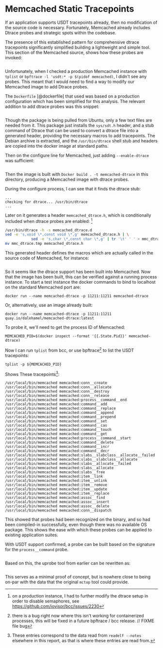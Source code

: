 # Memcached Static Tracepoints

If an application supports USDT tracepoints already, then no
modification of the source code is necessary. Fortunately, Memcached
already includes Dtrace probes and strategic spots within the codebase.

The presence of this established pattern for comprehensive dtrace
tracepoints significantly simplified building a lightweight and simple
tool. This section of the Memcached source, shows how these probes are
invoked:

```{.c include=src/memcached/memcached.c startLine=1358 endLine=1386}
```

Unfortunately, when I checked a production Memcached instance with `tplist`
or `bpftrace -l 'usdt:* -p $(pidof memcached)`, I didn't see any probes. This
meant that I would need to find a way to modify our Memcached image to add
Dtrace probes.

The `Dockerfile` [@dockerfile] that used was based on a production configuration
which has been simplified for this analysis. The relevant addition to add
dtrace probes was this snippet:

```{.bash include=src/docker/Dockerfile startLine=9 endLine=14}
```
Though the package is being pulled from Ubuntu, only a few text files
are needed from it. This package just installs the `sys/sdt.h` header, and
a stub command of Dtrace that can be used to convert a dtrace file into
a generated header, providing the necessary macros to add tracepoints.
The Debian archive is extracted, and the `/usr/bin/dtrace` shell stub and
headers are copied into the docker image at standard paths.

Then on the configure line for Memcached, just adding `--enable-dtrace` was
sufficient:

```{.bash include=src/docker/Dockerfile startLine=54 endLine=61}
```

Then the image is built with `Docker build . -t memcached-dtrace` in this
directory, producing a Memcached image with dtrace probes.

During the configure process, I can see that it finds the dtrace stub:

```
...
checking for dtrace... /usr/bin/dtrace
...
```

Later on it generates a header `memcached_dtrace.h`, which is conditionally
included when dtrace probes are enabled: [^9]

```bash
/usr/bin/dtrace -h -s memcached_dtrace.d
sed -e 's,void \*,const void \*,g' memcached_dtrace.h | \
            sed -e 's,char \*,const char \*,g' | tr '\t' ' ' > mmc_dtrace.tmp
mv mmc_dtrace.tmp memcached_dtrace.h
```

This generated header defines the macros which are actually called in the
source code of Memcached, for instance:


```{.c include=src/memcached_dtrace.h startLine=93 endLine=95}
```

So it seems like the dtrace support has been built into Memcached. Now that
the image has been built, this can be verified against a running process
instance. To start a test instance the docker commands to bind to localhost on
the standard Memcached port are:

```
docker run --name memcached-dtrace -p 11211:11211 memcached-dtrace
```

Or, alternatively, use an image already built:

```
docker run --name memcached-dtrace -p 11211:11211 quay.io/dalehamel/memcached-dtrace:latest
```

To probe it, we'll need to get the process ID of Memcached:

```
MEMCACHED_PID=$(docker inspect --format '{{.State.Pid}}' memcached-dtrace)
```

Now I can run `tplist` from bcc, or use bpftrace[^8] to list the USDT
tracepoints:

```
tplist -p ${MEMCACHED_PID}
```

Shows These tracepoints[^16]:
```
/usr/local/bin/memcached memcached:conn__create
/usr/local/bin/memcached memcached:conn__allocate
/usr/local/bin/memcached memcached:conn__destroy
/usr/local/bin/memcached memcached:conn__release
/usr/local/bin/memcached memcached:process__command__end
/usr/local/bin/memcached memcached:command__add
/usr/local/bin/memcached memcached:command__replace
/usr/local/bin/memcached memcached:command__append
/usr/local/bin/memcached memcached:command__prepend
/usr/local/bin/memcached memcached:command__set
/usr/local/bin/memcached memcached:command__cas
/usr/local/bin/memcached memcached:command__touch
/usr/local/bin/memcached memcached:command__get
/usr/local/bin/memcached memcached:process__command__start
/usr/local/bin/memcached memcached:command__delete
/usr/local/bin/memcached memcached:command__incr
/usr/local/bin/memcached memcached:command__decr
/usr/local/bin/memcached memcached:slabs__slabclass__allocate__failed
/usr/local/bin/memcached memcached:slabs__slabclass__allocate
/usr/local/bin/memcached memcached:slabs__allocate__failed
/usr/local/bin/memcached memcached:slabs__allocate
/usr/local/bin/memcached memcached:slabs__free
/usr/local/bin/memcached memcached:item__link
/usr/local/bin/memcached memcached:item__unlink
/usr/local/bin/memcached memcached:item__remove
/usr/local/bin/memcached memcached:item__update
/usr/local/bin/memcached memcached:item__replace
/usr/local/bin/memcached memcached:assoc__find
/usr/local/bin/memcached memcached:assoc__insert
/usr/local/bin/memcached memcached:assoc__delete
/usr/local/bin/memcached memcached:conn__dispatch
```

This showed that probes had been recognized on the binary, and so had
been compiled-in successfully, even though there was no available OS
package. This shows the ease with which these probes can be applied to
existing application suites.

With USDT support confirmed, a probe can be built based on the signature
for the `process__command` probe.

```{.c include=src/memcached/memcached_dtrace.d startLine=168 endLine=174}
```

Based on this, the uprobe tool from earlier can be rewritten as:

```{.awk include=src/mcsnoop-usdt.bt}
```

This serves as a minimal proof of concept, but is nowhere close to being
on-par with the data that the original `mctop` tool could provide.

[^8]: there is a bug right now where this isn't working for
      containerized processes, this will be fixed in a future bpftrace /
      bcc release. // FIXME file bug
[^9]: on a production instance, I had to further modify the dtrace setup in
      order to disable semaphores, see https://github.com/iovisor/bcc/issues/2230
[^16]: These entries correspond to the data read from `readelf --notes`
      elsewhere in this report, as that is where these entries are read from.
